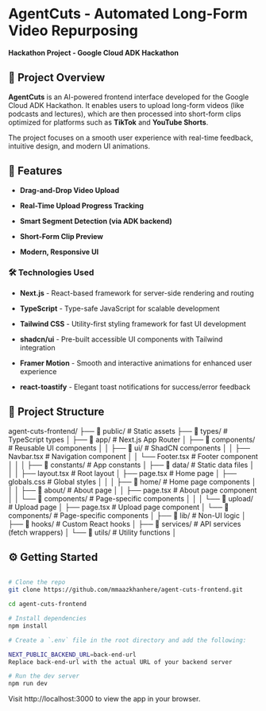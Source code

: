# AgentCuts - Automated Long-Form Video Repurposing

**Hackathon Project - Google Cloud ADK Hackathon**

## 📌 Project Overview

**AgentCuts** is an AI-powered frontend interface developed for the Google Cloud ADK Hackathon. It enables users to upload long-form videos (like podcasts and lectures), which are then processed into short-form clips optimized for platforms such as **TikTok** and **YouTube Shorts**.

The project focuses on a smooth user experience with real-time feedback, intuitive design, and modern UI animations.

## 🚀 Features

- **Drag-and-Drop Video Upload**

- **Real-Time Upload Progress Tracking**

- **Smart Segment Detection (via ADK backend)**

- **Short-Form Clip Preview**

- **Modern, Responsive UI**

### 🛠️ Technologies Used

- **Next.js** - React-based framework for server-side rendering and routing

- **TypeScript** - Type-safe JavaScript for scalable development

- **Tailwind CSS** - Utility-first styling framework for fast UI development

- **shadcn/ui** - Pre-built accessible UI components with Tailwind integration

- **Framer Motion** - Smooth and interactive animations for enhanced user experience

- **react-toastify** - Elegant toast notifications for success/error feedback

## 📁 Project Structure

agent-cuts-frontend/
├── 📁 public/                          # Static assets
├── 📁 types/                           # TypeScript types
│
├── 📁 app/                             # Next.js App Router
│   ├── 📁 components/                  # Reusable UI components
│   │   ├── 📁 ui/                      # ShadCN components
│   │   ├── Navbar.tsx                  # Navigation component
│   │   └── Footer.tsx                  # Footer component
│   │
│   ├── 📁 constants/                   # App constants
│   ├── 📁 data/                        # Static data files
│   │
│   ├── layout.tsx                      # Root layout
│   ├── page.tsx                        # Home page
│   ├── globals.css                     # Global styles
│   │
│   ├── 📁 home/                        # Home page components
│   │
│   ├── 📁 about/                       # About page
│   │   ├── page.tsx                    # About page component
│   │   └── 📁 components/              # Page-specific components
│   │
│   └── 📁 upload/                      # Upload page
│       ├── page.tsx                    # Upload page component
│       └── 📁 components/              # Page-specific components
│
├── 📁 lib/                             # Non-UI logic
│   ├── 📁 hooks/                       # Custom React hooks
│   ├── 📁 services/                    # API services (fetch wrappers)
│   └── 📁 utils/                       # Utility functions
│


## ⚙️ Getting Started

```bash

# Clone the repo
git clone https://github.com/mmaazkhanhere/agent-cuts-frontend.git

cd agent-cuts-frontend

# Install dependencies
npm install

# Create a `.env` file in the root directory and add the following:

NEXT_PUBLIC_BACKEND_URL=back-end-url
Replace back-end-url with the actual URL of your backend server

# Run the dev server
npm run dev

```

Visit http://localhost:3000 to view the app in your browser.
